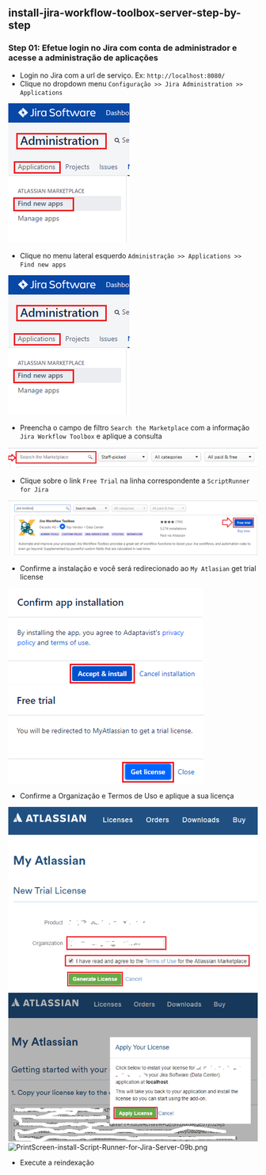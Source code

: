## install-jira-workflow-toolbox-server-step-by-step

### Step 01: Efetue login no Jira com conta de administrador e acesse a administração de aplicações

* Login no Jira com a url de serviço. Ex: `http://localhost:8080/`
* Clique no dropdown menu `Configuração >> Jira Administration >> Applications`

![PrintScreen-install-Script-Runner-for-Jira-Server-01.png](./doc/PrintScreen-install-Script-Runner-for-Jira-Server-01.png) 

* Clique no menu lateral esquerdo `Administração >> Applications >> Find new apps`

![PrintScreen-install-Script-Runner-for-Jira-Server-02.png](./doc/PrintScreen-install-Script-Runner-for-Jira-Server-02.png) 

* Preencha o campo de filtro `Search the Marketplace` com a informação `Jira Workflow Toolbox` e aplique a consulta

![PrintScreen-install-Script-Runner-for-Jira-Server-03.png](./doc/PrintScreen-install-Script-Runner-for-Jira-Server-03.png) 

* Clique sobre o link `Free Trial` na linha correspondente a `ScriptRunner for Jira`

![PrintScreen-install-Script-Runner-for-Jira-Server-04b.png](./doc/PrintScreen-install-Script-Runner-for-Jira-Server-04b.png) 

* Confirme a instalação e você será redirecionado ao `My Atlasian` get trial license

![PrintScreen-install-Script-Runner-for-Jira-Server-05.png](./doc/PrintScreen-install-Script-Runner-for-Jira-Server-05.png) 
![PrintScreen-install-Script-Runner-for-Jira-Server-06.png](./doc/PrintScreen-install-Script-Runner-for-Jira-Server-06.png) 

* Confirme a Organização e Termos de Uso e aplique a sua licença

![PrintScreen-install-Script-Runner-for-Jira-Server-07.png](./doc/PrintScreen-install-Script-Runner-for-Jira-Server-07.png) 
![PrintScreen-install-Script-Runner-for-Jira-Server-08.png](./doc/PrintScreen-install-Script-Runner-for-Jira-Server-08.png) 
![PrintScreen-install-Script-Runner-for-Jira-Server-09b.png](./doc/PrintScreen-install-Script-Runner-for-Jira-Server-09b.png) 

* Execute a reindexação
